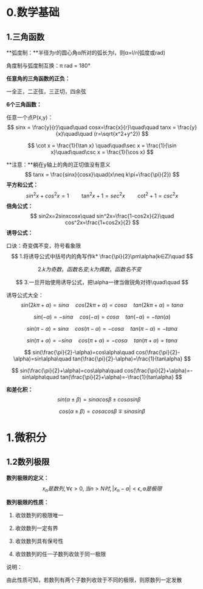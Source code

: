 # 0.数学基础



## 1.三角函数



**弧度制：**半径为r的圆心角α所对的弧长为l，则α=l/r(弧度或rad)

角度制与弧度制互换：π rad = 180°



**任意角的三角函数的正负：**

一全正，二正弦，三正切，四余弦



**6个三角函数：**

任意一个点P(x,y)：
$$
sinx = \frac{y}{r}\quad\quad cosx=\frac{x}{r}\quad\quad tanx = \frac{y}{x}\quad\quad (r=\sqrt{x^2+y^2})
$$

$$
\cot x = \frac{1}{\tan x} \quad\quad\sec x = \frac{1}{\sin x}\quad\quad\csc x = \frac{1}{\cos x}
$$

**注意：**躺在y轴上的角的正切值没有意义
$$
tanx = \frac{sinx}{cosx}\quad(x\neq k\pi+\frac{\pi}{2})
$$
**平方和公式：**
$$
sin^2x + cos^2x=1\quad\quad\tan^2x+1=sec^2x\quad\quad\cot^2+1=csc^2x
$$
**倍角公式：**
$$
sin2x=2sinxcosx\quad sin^2x=\frac{1-cos2x}{2}\quad cos^2x=\frac{1+cos2x}{2}
$$
**诱导公式：**

口诀：奇变偶不变，符号看象限
$$
1.将诱导公式中括号内的角写作k* \frac{\pi}{2}\pm\alpha(k∈Z)\quad 
$$

$$
2.k为奇数，函数名变;k为偶数，函数名不变\quad\quad\quad\quad
$$

$$
3.一旦开始使用诱导公式，把\alpha一律当做锐角对待\quad\quad
$$

诱导公式大全：
$$
sin(2k\pi+\alpha)=sin\alpha\quad cos(2k\pi+\alpha)=cos\alpha\quad tan(2k\pi+\alpha)=tan\alpha
$$

$$
sin(-\alpha)=-sin\alpha\quad cos(-\alpha)=cos\alpha\quad tan(-\alpha)=-tan(\alpha)
$$

$$
sin(\pi-\alpha)=sin\alpha\quad cos(\pi-\alpha)=-cos\alpha\quad tan(\pi-\alpha)=-tan\alpha
$$

$$
sin(\pi+\alpha)=-sin\alpha\quad cos(\pi+\alpha)=-cos\alpha\quad tan(\pi+\alpha)=tan\alpha
$$

$$
sin(\frac{\pi}{2}-\alpha)=cos\alpha\quad cos(\frac{\pi}{2}-\alpha)=sin\alpha\quad tan(\frac{\pi}{2}-\alpha)=\frac{1}{tan\alpha}
$$

$$
sin(\frac{\pi}{2}+\alpha)=cos\alpha\quad cos(\frac{\pi}{2}+\alpha)=-sin\alpha\quad tan(\frac{\pi}{2}+\alpha)=-\frac{1}{tan\alpha}
$$



**和差化积：**
$$
sin(\alpha\pm\beta)=sin\alpha cos\beta \pm cos\alpha sin\beta\quad
$$

$$
cos(\alpha\pm\beta)=cos\alpha cos\beta \mp sin\alpha sin\beta
$$









# 1.微积分





## 1.2数列极限



**数列极限的定义：**
$$
{x_n}是数列,\forall\epsilon>0,当n>N时,|x_n-a|<\epsilon,a是极限
$$


**数列极限的性质：**

1. 收敛数列的极限唯一

2. 收敛数列一定有界

3. 收敛数列具有保号性

4. 收敛数列的任一子数列收敛于同一极限

说明：

由此性质可知，若数列有两个子数列收敛于不同的极限，则原数列一定发散

